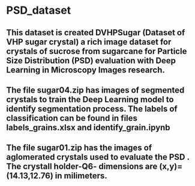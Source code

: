 # PSD_dataset

##  This dataset is created DVHPSugar (Dataset of VHP sugar crystal) a rich image dataset for crystals of sucrose from sugarcane  for Particle Size Distribution (PSD) evaluation with Deep Learning in Microscopy Images research.

## The file sugar04.zip has images of segmented crystals to train the Deep Learning model to identify segmentation process. The labels of classification can be found in files labels_grains.xlsx and identify_grain.ipynb

## The file sugar01.zip has the images of aglomerated crystals used to evaluate the PSD . The crystall holder-Q6- dimensions are (x,y)=(14.13,12.76) in milimeters.
